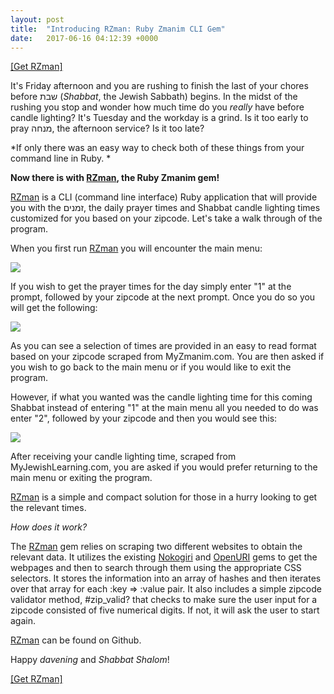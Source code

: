 ```yaml
---
layout: post
title:  "Introducing RZman: Ruby Zmanim CLI Gem"
date:   2017-06-16 04:12:39 +0000
---
```



[[Get RZman]](https://github.com/benhayehudi/rzman)

It's Friday afternoon and you are rushing to finish the last of your chores before שבת (*Shabbat*, the Jewish Sabbath) begins. In the midst of the rushing you stop and wonder how much time do you *really* have before candle lighting? It's Tuesday and the workday is a grind. Is it too early to pray מנחה, the afternoon service? Is it too late?

*If only there was an easy way to check both of these things from your command line in Ruby. *

**Now there is with [RZman](https://github.com/benhayehudi/rzman/), the Ruby Zmanim gem!**

[RZman](https://github.com/benhayehudi/rzman) is a CLI (command line interface) Ruby application that will provide you with the זמנים, the daily prayer times and Shabbat candle lighting times customized for you based on your zipcode. Let's take a walk through of the program.

When you first run [RZman](https://github.com/benhayehudi/rzman) you will encounter the main menu:

![](http://i.imgur.com/JUQTJmI.png)

If you wish to get the prayer times for the day simply enter "1" at the prompt, followed by your zipcode at the next prompt. Once you do so you will get the following:

![](http://i.imgur.com/CN4G6yO.png)

As you can see a selection of times are provided in an easy to read format based on your zipcode scraped from MyZmanim.com. You are then asked if you wish to go back to the main menu or if you would like to exit the program.

However, if what you wanted was the candle lighting time for this coming Shabbat instead of entering "1" at the main menu all you needed to do was enter "2", followed by your zipcode and then you would see this:

![](http://i.imgur.com/og8VYXR.png)

After receiving your candle lighting time, scraped from MyJewishLearning.com, you are asked if you would prefer returning to the main menu or exiting the program.

[RZman](https://github.com/benhayehudi/rzman) is a simple and compact solution for those in a hurry looking to get the relevant times. 

*How does it work?*

The [RZman](https://github.com/benhayehudi/rzman) gem relies on scraping two different websites to obtain the relevant data. It utilizes the existing [Nokogiri](http://www.nokogiri.org/) and [OpenURI](https://ruby-doc.org/stdlib-2.1.0/libdoc/open-uri/rdoc/OpenURI.html) gems to get the webpages and then to search through them using the appropriate CSS selectors. It stores the information into an array of hashes and then iterates over that array for each :key => :value pair. It also includes a simple zipcode validator method, #zip_valid? that checks to make sure the user input for a zipcode consisted of five numerical digits. If not, it will ask the user to start again. 

[RZman](https://github.com/benhayehudi/rzman) can be found on Github. 

Happy *davening* and *Shabbat Shalom*!

[[Get RZman]](https://github.com/benhayehudi/rzman)


